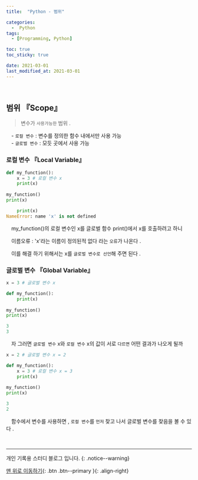```yaml
---
title:  "Python - 범위" 

categories:
  -  Python
tags:
  - [Programming, Python]

toc: true
toc_sticky: true

date: 2021-03-01
last_modified_at: 2021-03-01
---
```


<br>

## 범위 『Scope』

> 변수가 `사용가능한` 범위 .   
   
　- `로컬 변수` : 변수를 정의한 함수 내에서만 사용 가능   
　- `글로벌 변수` : 모듯 곳에서 사용 가능
<br>

### 로컬 변수 『Local Variable』

```python
def my_function():
	x = 3 # 로컬 변수 x
	print(x)
	
my_function()
print(x)
```

```python
    print(x)
NameError: name 'x' is not defined
```

　my_function()의 로컬 변수인 x를 글로벌 함수 print()에서 x를 호출하려고 하니   

　이름오류 : 'x'라는 이름이 정의된적 없다 라는 `오류`가 나온다 .   

　이를 해결 하기 위해서는 x를 `글로벌 변수로 선언`해 주면 된다 .
<br>

### 글로벌 변수 『Global Variable』

```python
x = 3 # 글로벌 변수 x

def my_function():
	print(x)
	
my_function()
print(x)
```

```python
3
3
```

　자 그러면 `글로벌 변수` x와 `로컬 변수` x의 값이 서로 `다르면` 어떤 결과가 나오게 될까

```python
x = 2 # 글로벌 변수 x = 2

def my_function():
	x = 3 # 로컬 변수 x = 3
	print(x)
	
my_function()
print(x)
```

```python
3
2
```

　함수에서 변수를 사용하면 , `로컬 변수`를 `먼저` 찾고 나서 글로벌 변수를 찾음을 볼 수 있다 .

<br>

***

개인 기록용 스터디 블로그 입니다.
{: .notice--warning}

[맨 위로 이동하기](#){: .btn .btn--primary }{: .align-right}